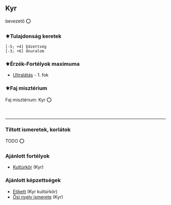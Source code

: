 ## Kyr

bevezető ⭕

### ⚜️Tulajdonság keretek

```
[-5; +4] Edzettség
[-3; +6] Önuralom
```

### ⚜️Érzék-Fortélyok maximuma

- [Ultralátás](../fortelyok.erzekek/fejlett_szaglas.md) - 1. fok

### ⚜️Faj misztérium

Faj misztérium: Kyr ⭕

<br />

---
### Tiltott ismeretek, korlátok

TODO ⭕

### Ajánlott fortélyok

- [Kultúrkör](../fortelyok.kiemelt/kulturkor.md) (Kyr)

### Ajánlott képzettségek

- [Etikett](../kepzettsegek.szekunder/etikett.md) (Kyr kultúrkör)
- [Ősi nyelv ismerete](../kepzettsegek.primer.misztikus/osi_nyelv_ismerete.md) (Kyr)
